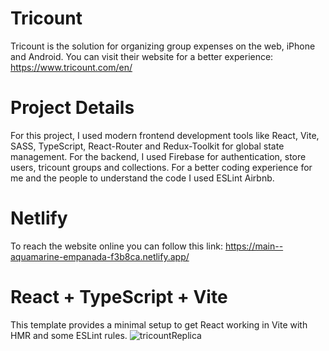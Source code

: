 # Tricount
Tricount is the solution for organizing group expenses on the web, iPhone and Android. You can visit their website for a better experience: https://www.tricount.com/en/

# Project Details
For this project, I used modern frontend development tools like React, Vite, SASS, TypeScript, React-Router and Redux-Toolkit for global state management. For the backend, I used Firebase for authentication, store users, tricount groups and collections. For a better coding experience for me and the people to understand the code I used ESLint Airbnb. 

# Netlify 
To reach the website online you can follow this link: https://main--aquamarine-empanada-f3b8ca.netlify.app/

# React + TypeScript + Vite

This template provides a minimal setup to get React working in Vite with HMR and some ESLint rules.
![tricountReplica](https://github.com/egemenc21/tricount-replica-app/assets/112320683/0230db88-c1ea-41f3-8583-53a56a56880f)
